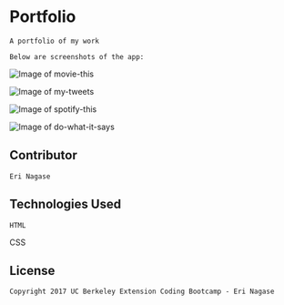 # Portfolio

	A portfolio of my work  

	Below are screenshots of the app: 

![Image of movie-this](liri.png)

![Image of my-tweets](liri1.png)

![Image of spotify-this](liri2.png)

![Image of do-what-it-says](liri3.png)

## Contributor

	Eri Nagase

## Technologies Used
	
	HTML
  
  CSS

## License
	Copyright 2017 UC Berkeley Extension Coding Bootcamp - Eri Nagase

